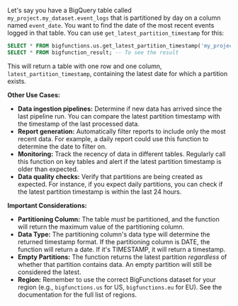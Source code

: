 Let's say you have a BigQuery table called `my_project.my_dataset.event_logs` that is partitioned by day on a column named `event_date`.  You want to find the date of the most recent events logged in that table. You can use `get_latest_partition_timestamp` for this:

```sql
SELECT * FROM bigfunctions.us.get_latest_partition_timestamp('my_project.my_dataset.event_logs');
SELECT * FROM bigfunction_result; -- To see the result
```

This will return a table with one row and one column, `latest_partition_timestamp`, containing the latest date for which a partition exists.

**Other Use Cases:**

* **Data ingestion pipelines:** Determine if new data has arrived since the last pipeline run.  You can compare the latest partition timestamp with the timestamp of the last processed data.
* **Report generation:** Automatically filter reports to include only the most recent data.  For example, a daily report could use this function to determine the date to filter on.
* **Monitoring:** Track the recency of data in different tables.  Regularly call this function on key tables and alert if the latest partition timestamp is older than expected.
* **Data quality checks:** Verify that partitions are being created as expected. For instance, if you expect daily partitions, you can check if the latest partition timestamp is within the last 24 hours.


**Important Considerations:**

* **Partitioning Column:** The table *must* be partitioned, and the function will return the maximum value of the partitioning column.
* **Data Type:** The partitioning column's data type will determine the returned timestamp format.  If the partitioning column is DATE, the function will return a date.  If it's TIMESTAMP, it will return a timestamp.
* **Empty Partitions:** The function returns the latest partition *regardless* of whether that partition contains data.  An empty partition will still be considered the latest.
* **Region:** Remember to use the correct BigFunctions dataset for your region (e.g., `bigfunctions.us` for US, `bigfunctions.eu` for EU).  See the documentation for the full list of regions.
